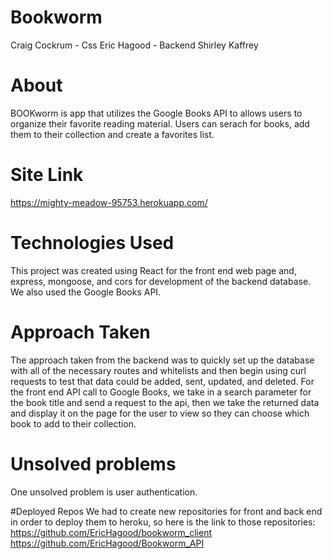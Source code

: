 # Bookworm
Craig Cockrum - Css
Eric Hagood - Backend
Shirley Kaffrey

# About
BOOKworm is app that utilizes the Google Books API to allows users to organize their favorite reading material.  Users can serach for books, add them to their collection and create a favorites list.  
# Site Link
https://mighty-meadow-95753.herokuapp.com/
# Technologies Used
This project was created using React for the front end web page and, express, mongoose, and cors for development of the backend database. We also used the Google Books API.
# Approach Taken
The approach taken from the backend was to quickly set up the database with all of the necessary routes and whitelists and then begin using curl requests to test that data could be added, sent, updated, and deleted.  For the front end API call to Google Books, we take in a search parameter for the book title and send a request to the api, then we take the returned data and display it on the page for the user to view so they can choose which book to add to their collection.
# Unsolved problems
One unsolved problem is user authentication.

#Deployed Repos
We had to create new repositories for front and back end in order to deploy them to heroku, so here is the link to those repositories:
https://github.com/EricHagood/bookworm_client                                                                                                                       
https://github.com/EricHagood/Bookworm_API
